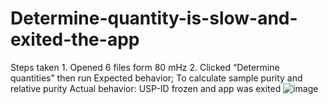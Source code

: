 # Determine-quantity-is-slow-and-exited-the-app
Steps taken	1.	Opened 6 files form 80 mHz 
            2.	Clicked “Determine quantities” then run
Expected behavior;	To calculate sample purity and relative purity 
Actual behavior: 	USP-ID frozen and app was exited 
![image](https://github.com/oalomainy/Determine-quantity-is-slow-and-exited-the-app/assets/161784957/3d2ff7af-b068-47ed-9076-3e18d9fd3c82)

